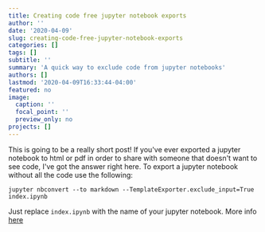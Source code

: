 ```yaml
---
title: Creating code free jupyter notebook exports
author: ''
date: '2020-04-09'
slug: creating-code-free-jupyter-notebook-exports
categories: []
tags: []
subtitle: ''
summary: 'A quick way to exclude code from jupyter notebooks'
authors: []
lastmod: '2020-04-09T16:33:44-04:00'
featured: no
image:
  caption: ''
  focal_point: ''
  preview_only: no
projects: []
---
```


This is going to be a really short post! If you've ever exported a jupyter notebook to html or pdf in order to share with someone that doesn't want to see code, I've got the answer right here. To export a jupyter notebook without all the code use the following:

```text
jupyter nbconvert --to markdown --TemplateExporter.exclude_input=True index.ipynb
```

Just replace `index.ipynb` with the name of your jupyter notebook. More info [here](https://nbconvert.readthedocs.io/en/latest/config_options.html?highlight=TemplateExporter.exclude)